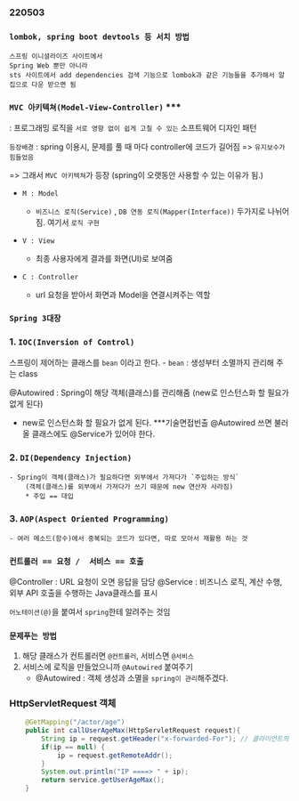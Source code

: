 ### 220503
### `lombok, spring boot devtools 등 서치 방법`
```
스프링 이니셜라이즈 사이트에서 
Spring Web 뿐만 아니라 
sts 사이트에서 add dependencies 검색 기능으로 lombok과 같은 기능들을 추가해서 알집으로 다운 받으면 됨 
```

### `MVC 아키텍쳐(Model-View-Controller)` *** 
: 프로그래밍 로직을 `서로 영향 없이 쉽게 고칠 수 있는` 소프트웨어 디자인 패턴

`등장배경` : spring 이용시, 문제를 풀 때 마다 controller에 코드가 길어짐 => `유지보수가 힘들었음`

=> 그래서 `MVC 아키텍쳐`가 등장 (spring이 오랫동안 사용할 수 있는 이유가 됨.)

- `M : Model`
    - `비즈니스 로직(Service)` , `DB 연동 로직(Mapper(Interface))` 두가지로 나뉘어짐. 여기서  `로직 구현`

- `V : View`
    - 최종 사용자에게 결과를 화면(UI)로 보여줌

- `C : Controller`
    - url 요청을 받아서 화면과 Model을 연결시켜주는 역할

### `Spring 3대장`
### 1. `IOC(Inversion of Control)` 
스프링이 제어하는 클래스를 `bean` 이라고 한다.
	- `bean` : 생성부터 소멸까지 관리해 주는 class


@Autowired : Spring이 해당 객체(클래스)를 관리해줌 (new로 인스턴스화 할 필요가 없게 된다) 
- new로 인스턴스화 할 필요가 없게 된다. ***기술면접빈출
@Autowired 쓰면 불러올 클래스에도 @Service가 있어야 한다.


### 2. `DI(Dependency Injection)`
```
- Spring이 객체(클래스)가 필요하다면 외부에서 가져다가 `주입하는 방식`
    (객체(클래스)를 외부에서 가져다가 쓰기 때문에 new 연산자 사라짐)
    * 주입 == 대입
```

### 3. `AOP(Aspect Oriented Programming)`
```
- 여러 메소드(함수)에서 중복되는 코드가 있다면, 따로 모아서 재활용 하는 것 
```
### `컨트롤러 == 요청 /  서비스 == 호출 `
@Controller : URL 요청이 오면 응답을 담당
@Service : 비즈니스 로직, 계산 수행, 외부 API 호출을 수행하는 Java클래스를 표시

`어노테이션(@)`을 붙여서 `spring`한테 알려주는 것임

### `문제푸는 방법`
1. 해당 클래스가 컨트롤러면 `@컨트롤러`, 서비스면 `@서비스`
2. 서비스에 로직을 만들었으니까 `@Autowired` 붙여주기 
    -  @Autowired : 객체 생성과 소멸을 `spring이 관리`해주겠다.


### HttpServletRequest 객체
```java
	@GetMapping("/actor/age")
	public int callUserAgeMax(HttpServletRequest request){
		String ip = request.getHeader("x-forwarded-For"); // 클라이언트의 ip를 수집할 수 있다.
		if(ip == null) {
			ip = request.getRemoteAddr();
		}
		System.out.println("IP ====> " + ip);
		return service.getUserAgeMax();
	}
```